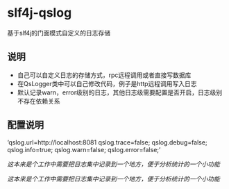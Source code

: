 # slf4j-qslog
基于slf4j的门面模式自定义的日志存储

## 说明
* 自己可以自定义日志的存储方式，rpc远程调用或者直接写数据库
* 在QsLogger类中可以自己修改代码，例子是http远程调用写入日志
* 默认记录warn，error级别的日志，其他日志级需要配置是否开启，日志级别不存在依赖关系

## 配置说明
‘qslog.url=http://localhost:8081
 qslog.trace=false;
 qslog.debug=false;
 qslog.info=true;
 qslog.warn=false;
 qslog.error=false;’

 *这本来是个工作中需要把日志集中记录到一个地方，便于分析统计的一个小功能*

 *这本来是个工作中需要把日志集中记录到一个地方，便于分析统计的一个小功能*

